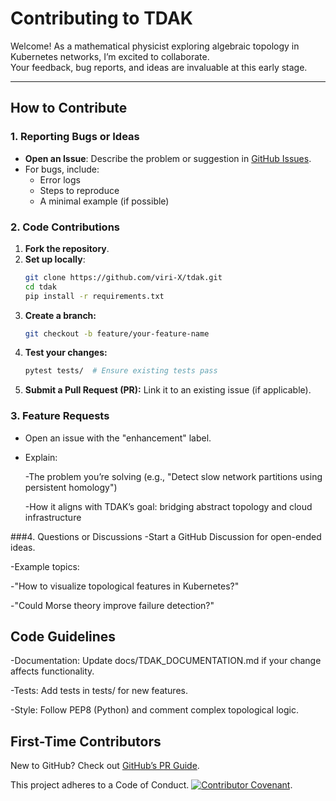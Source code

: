 # Contributing to TDAK

Welcome! As a mathematical physicist exploring algebraic topology in Kubernetes networks, I’m excited to collaborate.  
Your feedback, bug reports, and ideas are invaluable at this early stage.

---

## How to Contribute

### 1. Reporting Bugs or Ideas
- **Open an Issue**: Describe the problem or suggestion in [GitHub Issues](https://github.com/viri-X/tdak/issues).
- For bugs, include:
  - Error logs
  - Steps to reproduce
  - A minimal example (if possible)

### 2. Code Contributions
1. **Fork the repository**.
2. **Set up locally**:
   ```bash
   git clone https://github.com/viri-X/tdak.git
   cd tdak
   pip install -r requirements.txt
   ```
3. **Create a branch:**
   ```bash
   git checkout -b feature/your-feature-name
   ```
4. **Test your changes:**
   ```bash
   pytest tests/  # Ensure existing tests pass
   ```
5. **Submit a Pull Request (PR):** Link it to an existing issue (if applicable).

### 3. Feature Requests
- Open an issue with the "enhancement" label.

- Explain:

  -The problem you’re solving (e.g., "Detect slow network partitions using persistent homology")

  -How it aligns with TDAK’s goal: bridging abstract topology and cloud infrastructure

###4. Questions or Discussions
-Start a GitHub Discussion for open-ended ideas.

-Example topics:

  -"How to visualize topological features in Kubernetes?"

  -"Could Morse theory improve failure detection?"

## Code Guidelines
-Documentation: Update docs/TDAK_DOCUMENTATION.md if your change affects functionality.

-Tests: Add tests in tests/ for new features.

-Style: Follow PEP8 (Python) and comment complex topological logic.

## First-Time Contributors
New to GitHub? Check out [GitHub’s PR Guide](https://docs.github.com/en/pull-requests/collaborating-with-pull-requests/proposing-changes-to-your-work-with-pull-requests/creating-a-pull-request).

This project adheres to a Code of Conduct. [![Contributor Covenant](https://img.shields.io/badge/Contributor%20Covenant-2.1-4baaaa.svg)](CODE_OF_CONDUCT.md).



